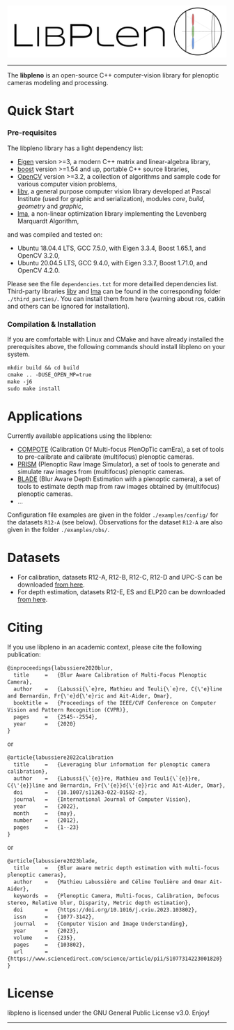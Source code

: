 ![banner-logo](doc/imgs/banner-pleno.png)

---

The **libpleno** is an open-source C++ computer-vision library for plenoptic cameras modeling and processing. 

Quick Start
===========

### Pre-requisites

The libpleno library has a light dependency list:

 * [Eigen] version >=3, a modern C++ matrix and linear-algebra library,
 * [boost] version >=1.54 and up, portable C++ source libraries,
 * [OpenCV] version >=3.2, a collection of algorithms and sample code for various computer vision problems,
 * [libv], a general purpose computer vision library developed at Pascal Institute (used for graphic and serialization), modules _core_, _build_, _geometry_ and _graphic_,
 * [lma], a non-linear optimization library implementing the Levenberg Marquardt Algorithm,
 
and was compiled and tested on:
  * Ubuntu 18.04.4 LTS, GCC 7.5.0, with Eigen 3.3.4, Boost 1.65.1, and OpenCV 3.2.0,
  * Ubuntu 20.04.5 LTS, GCC 9.4.0, with Eigen 3.3.7, Boost 1.71.0, and OpenCV 4.2.0.
  
Please see the file `dependencies.txt` for more detailled dependencies list. 
Third-party libraries [libv] and [lma] can be found in the corresponding folder `./third_parties/`. You can install them from here (warning about ros, catkin and others can be ignored for installation).
  
### Compilation & Installation 

If you are comfortable with Linux and CMake and have already installed the prerequisites above, the following commands should install libpleno on your system.

```
mkdir build && cd build
cmake .. -DUSE_OPEN_MP=true
make -j6
sudo make install
```

Applications
============

Currently available applications using the libpleno:
 * [COMPOTE](https://github.com/comsee-research/compote) (Calibration Of Multi-focus PlenOpTic camEra), a set of tools to pre-calibrate and calibrate (multifocus) plenoptic cameras.
 * [PRISM](https://github.com/comsee-research/prism) (Plenoptic Raw Image Simulator), a set of tools to generate and simulate raw images from (multifocus) plenoptic cameras.
 * [BLADE](https://github.com/comsee-research/blade) (Blur Aware Depth Estimation with a plenoptic camera), a set of tools to estimate depth map from raw images obtained by (multifocus) plenoptic cameras.
 * ...
 
Configuration file examples are given in the folder `./examples/config/` for the datasets `R12-A` (see below).
Observations for the dataset `R12-A` are also given in the folder `./examples/obs/`.
 
Datasets
========

* For calibration, datasets R12-A, R12-B, R12-C, R12-D and UPC-S can be downloaded [from here](https://github.com/comsee-research/plenoptic-datasets).
* For depth estimation, datasets R12-E, ES and ELP20 can be downloaded [from here](https://github.com/comsee-research/plenoptic-datasets).

Citing
======

If you use libpleno in an academic context, please cite the following publication:

	@inproceedings{labussiere2020blur,
	  title 	=	{Blur Aware Calibration of Multi-Focus Plenoptic Camera},
	  author	=	{Labussi{\`e}re, Mathieu and Teuli{\`e}re, C{\'e}line and Bernardin, Fr{\'e}d{\'e}ric and Ait-Aider, Omar},
	  booktitle	=	{Proceedings of the IEEE/CVF Conference on Computer Vision and Pattern Recognition (CVPR)},
	  pages		=	{2545--2554},
	  year		=	{2020}
	}
	
or 

	@article{labussiere2022calibration
	  title		=	{Leveraging blur information for plenoptic camera calibration},
	  author	=	{Labussi{\`{e}}re, Mathieu and Teuli{\`{e}}re, C{\'{e}}line and Bernardin, Fr{\'{e}}d{\'{e}}ric and Ait-Aider, Omar},
	  doi		=	{10.1007/s11263-022-01582-z},
	  journal	=	{International Journal of Computer Vision},
	  year		=	{2022},
	  month		=	{may},
	  number	=	{2012},
	  pages		=	{1--23}
	}
	
or

	@article{labussiere2023blade,
	  title 	=	{Blur aware metric depth estimation with multi-focus plenoptic cameras},
	  author 	=	{Mathieu Labussière and Céline Teulière and Omar Ait-Aider},
	  keywords 	=	{Plenoptic Camera, Multi-focus, Calibration, Defocus stereo, Relative blur, Disparity, Metric depth estimation},
	  doi 		=	{https://doi.org/10.1016/j.cviu.2023.103802},
	  issn 		=	{1077-3142},
	  journal 	=	{Computer Vision and Image Understanding},
	  year 		=	{2023},
	  volume 	=	{235},
	  pages 	=	{103802},
	  url 		=	{https://www.sciencedirect.com/science/article/pii/S1077314223001820}
	}

License
=======

libpleno is licensed under the GNU General Public License v3.0. Enjoy!

[Ubuntu]: http://www.ubuntu.com
[CMake]: http://www.cmake.org
[CMake documentation]: http://www.cmake.org/cmake/help/cmake2.6docs.html
[git]: http://git-scm.com
[Eigen]: http://eigen.tuxfamily.org
[libv]: http://gitlab.ip.uca.fr/libv/libv
[lma]: http://gitlab.ip.uca.fr/libv/lma
[OpenCV]: https://opencv.org/
[Doxygen]: http://www.stack.nl/~dimitri/doxygen/
[boost]: http://www.boost.org/

---
